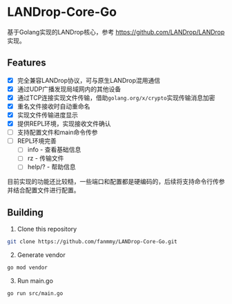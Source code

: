 # LANDrop-Core-Go

基于Golang实现的LANDrop核心，参考 https://github.com/LANDrop/LANDrop 实现。

## Features

- [x] 完全兼容LANDrop协议，可与原生LANDrop混用通信
- [x] 通过UDP广播发现局域网内的其他设备
- [x] 通过TCP连接实现文件传输，借助`golang.org/x/crypto`实现传输消息加密
- [x] 重名文件接收时自动重命名
- [x] 实现文件传输进度显示
- [x] 提供REPL环境，实现接收文件确认
- [ ] 支持配置文件和main命令传参
- [ ] REPL环境完善
  - [ ] info - 查看基础信息
  - [ ] rz - 传输文件
  - [ ] help/? - 帮助信息

目前实现的功能还比较糙，一些端口和配置都是硬编码的，后续将支持命令行传参并结合配置文件进行配置。

## Building

1. Clone this repository

```bash
git clone https://github.com/fanmmy/LANDrop-Core-Go.git
```

2. Generate vendor

```bash
go mod vendor
```

3. Run main.go

```bash
go run src/main.go
```

